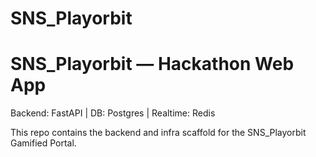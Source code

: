 # SNS_Playorbit
# SNS_Playorbit — Hackathon Web App

Backend: FastAPI | DB: Postgres | Realtime: Redis

This repo contains the backend and infra scaffold for the SNS_Playorbit Gamified Portal.

